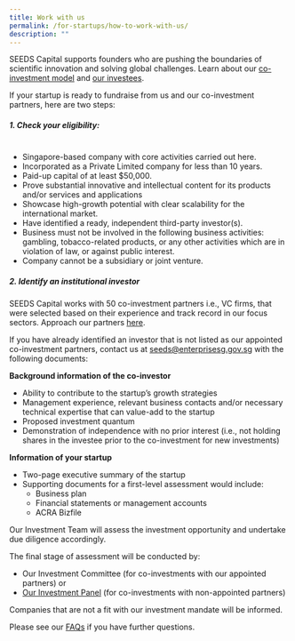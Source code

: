 ```yaml
---
title: Work with us
permalink: /for-startups/how-to-work-with-us/
description: ""
---
```

SEEDS Capital supports founders who are pushing the boundaries of scientific innovation and solving global challenges. Learn about our [co-investment model](/about-us/our-co-investment-model/) and [our investees](/portfolio-companies/all-companies/).

If your startup is ready to fundraise from us and our co-investment partners, here are two steps:


##### **1. Check your eligibility:** <br><br>

* Singapore-based company with core activities carried out here.
* Incorporated as a Private Limited company for less than 10 years.
* Paid-up capital of at least $50,000.
* Prove substantial innovative and intellectual content for its products and/or services and applications
* Showcase high-growth potential with clear scalability for the international market.
* Have identified a ready, independent third-party investor(s).
* Business must not be involved in the following business activities: gambling, tobacco-related products, or any other activities which are in violation of law, or against public interest.
* Company cannot be a subsidiary or joint venture.


##### **2. Identify an institutional investor** 
SEEDS Capital works with 50 co-investment partners i.e., VC firms, that were selected based on their experience and track record in our focus sectors. Approach our partners [here](/for-startups/co-investment-partners/all-partners/).

If you have already identified an investor that is not listed as our appointed co-investment partners, contact us at [seeds@enterprisesg.gov.sg](mailto:seeds@enterprisesg.gov.sg) with the following documents:

**Background information of the co-investor**
* Ability to contribute to the startup’s growth strategies
* Management experience, relevant business contacts and/or necessary technical expertise that can value-add to the startup
* Proposed investment quantum
* Demonstration of independence with no prior interest (i.e., not holding shares in the investee prior to the co-investment for new investments)

**Information of your startup**
* Two-page executive summary of the startup
* Supporting documents for a first-level assessment would include:
	* Business plan 
	* Financial statements or management accounts 
	* ACRA Bizfile

Our Investment Team will assess the investment opportunity and undertake due diligence accordingly. 

The final stage of assessment will be conducted by: 
* Our Investment Committee (for co-investments with our appointed partners) or 
* [Our Investment Panel](/about-us/investment-panel/) (for co-investments with non-appointed partners)

Companies that are not a fit with our investment mandate will be informed.

Please see our [FAQs](/about-us/faqs) if you have further questions.